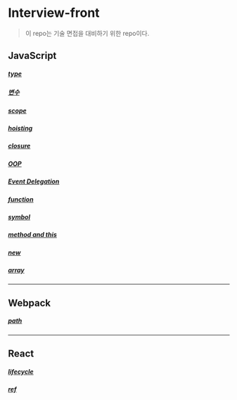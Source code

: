 # Interview-front

> 이 repo는 기술 면접을 대비하기 위한 repo이다.

## JavaScript

##### [type](https://github.com/leehosu/Interview-front/blob/master/Interview/js/type.md)

##### [변수](https://github.com/leehosu/Interview-front/blob/master/Interview/js/variable.md)

##### [scope](https://github.com/leehosu/Interview-front/blob/master/Interview/js/scope.md)

##### [hoisting](https://github.com/leehosu/Interview-front/blob/master/Interview/js/hoisting.md)

##### [closure](https://github.com/leehosu/Interview-front/blob/master/Interview/js/closure.md)

##### [OOP](https://github.com/leehosu/Interview-front/blob/master/Interview/js/oop.md)

##### [Event Delegation](https://github.com/leehosu/Interview-front/blob/master/Interview/js/eventDelegation.md)

##### [function](https://github.com/leehosu/Interview-front/blob/master/Interview/js/function.md)

##### [symbol](https://github.com/leehosu/Interview-front/blob/master/Interview/js/symbol.md)

##### [method and this](https://github.com/leehosu/Interview-front/blob/master/Interview/js/method_this.md)

##### [new](https://github.com/leehosu/Interview-front/blob/master/Interview/js/new.md)

##### [array](https://github.com/leehosu/Interview-front/blob/master/Interview/js/array.md)

---

## Webpack

##### [path](https://github.com/leehosu/Interview-front/blob/master/Interview/webpack/path.md)

---

## React

##### [lifecycle](https://github.com/leehosu/Interview-front/blob/master/Interview/react/lifeCycle.md)

##### [ref](https://github.com/leehosu/Interview-front/blob/master/Interview/react/ref.md)
